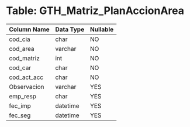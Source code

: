 # Table: GTH_Matriz_PlanAccionArea

| Column Name | Data Type | Nullable |
|-------------|-----------|----------|
| cod_cia | char | NO |
| cod_area | varchar | NO |
| cod_matriz | int | NO |
| cod_car | char | NO |
| cod_act_acc | char | NO |
| Observacion | varchar | YES |
| emp_resp | char | YES |
| fec_imp | datetime | YES |
| fec_seg | datetime | YES |
